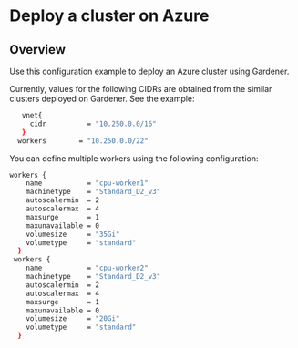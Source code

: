 #  Deploy a cluster on Azure

## Overview
Use this configuration example to deploy an Azure cluster using Gardener.

Currently, values for the following CIDRs are obtained from the similar clusters deployed on Gardener. See the example:
```bash
   vnet{
     cidr          = "10.250.0.0/16"
   }
  workers        = "10.250.0.0/22"
```

You can define multiple workers using the following configuration:

```bash
workers {
    name           = "cpu-worker1"
    machinetype    = "Standard_D2_v3"
    autoscalermin  = 2
    autoscalermax  = 4
    maxsurge       = 1
    maxunavailable = 0
    volumesize     = "35Gi"
    volumetype     = "standard"
  }
 workers {
    name           = "cpu-worker2"
    machinetype    = "Standard_D2_v3"
    autoscalermin  = 2
    autoscalermax  = 4
    maxsurge       = 1
    maxunavailable = 0
    volumesize     = "20Gi"
    volumetype     = "standard"
  }
```
